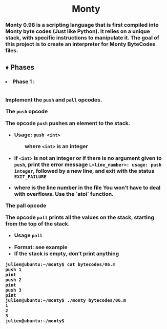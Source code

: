 
<h1 align="center">Monty</h1>

<h3>
Monty 0.98 is a scripting language that is first compiled into Monty byte codes (Just like Python). It relies on a unique stack, with specific instructions to manipulate it. The goal of this project is to create an interpreter for Monty ByteCodes files.</h3>

<h2>&diams;	Phases</h2>
<h3>
<li>Phase 1 : </li>
  <br>
  
  Implement the `push` and `pall` opcodes.

The `push` opcode

The opcode `push` pushes an element to the stack.

<ul>
<p>

<li>

  Usage: `push <int>`
  
&emsp;&emsp;where `<int>` is an integer

</li>
</p>

<p>

<li>

if `<int>` is not an integer or if there is no argument given to `push`, print the error message `L<line_number>: usage: push integer`, followed by a new line, and exit with the status `EXIT_FAILURE`

</li>

</p>

<li>
where is the line number in the file
You won’t have to deal with overflows. Use the `atoi` function.

</li>
</ul>

The pall opcode

The opcode `pall` prints all the values on the stack, starting from the top of the stack.

<ul>

<li>
  
Usage `pall`  </li>

<li>Format: see example</li>

<li>If the stack is empty, don’t print anything</li>

</ul>

```
julien@ubuntu:~/monty$ cat bytecodes/06.m 
push 1
pint
push 2
pint
push 3
pint
julien@ubuntu:~/monty$ ./monty bytecodes/06.m 
1
2
3
julien@ubuntu:~/monty$ 
```

</h3>
  
